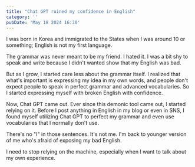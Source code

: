 ```yaml
---
title: "Chat GPT ruined my confidence in English"
category: ''
pubDate: 'May 18 2024 16:30'
---
```


I was born in Korea and immigrated to the States when I was around 10 or something; English is not my first language.

The grammar was never meant to be my friend. I hated it. I was a bit shy to speak and write because I didn't wanted show that my English was bad.

But as I grow, I started care less about the grammar itself. I realized that what's important is expressing my idea in my own words, and people don't expect people to speak in perfect grammar and advanced vocabularies. So I started expressing myself with broken English with confidence.

Now, Chat GPT came out. Ever since this demonic tool came out, I started relying on it. Before I post anything in English in my blog or even in SNS, I found myself utilizing Chat GPT to perfect my grammar and even use vocabularies that I normally don't use. 

There's no "I" in those sentences. It's not me. I'm back to younger version of me who's afraid of exposing my bad English.

I need to stop relying on the machine, especially when I want to talk about my own experience.
